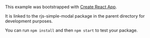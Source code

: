 This example was bootstrapped with [Create React App](https://github.com/facebook/create-react-app).

It is linked to the rjs-simple-modal package in the parent directory for development purposes.

You can run `npm install` and then `npm start` to test your package.
